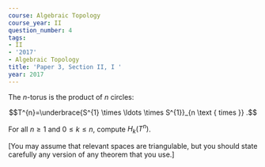 ```yaml
---
course: Algebraic Topology
course_year: II
question_number: 4
tags:
- II
- '2017'
- Algebraic Topology
title: 'Paper 3, Section II, I '
year: 2017
---
```




The $n$-torus is the product of $n$ circles:

$$T^{n}=\underbrace{S^{1} \times \ldots \times S^{1}}_{n \text { times }} .$$

For all $n \geqslant 1$ and $0 \leqslant k \leqslant n$, compute $H_{k}\left(T^{n}\right)$.

[You may assume that relevant spaces are triangulable, but you should state carefully any version of any theorem that you use.]